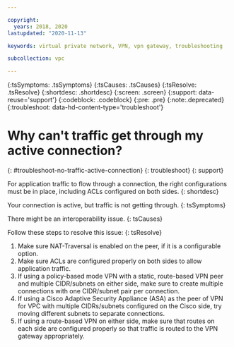 ```yaml
---

copyright:
  years: 2018, 2020
lastupdated: "2020-11-13"

keywords: virtual private network, VPN, vpn gateway, troubleshooting

subcollection: vpc

---
```


{:tsSymptoms: .tsSymptoms}
{:tsCauses: .tsCauses}
{:tsResolve: .tsResolve}
{:shortdesc: .shortdesc}
{:screen: .screen}
{:support: data-reuse='support'}
{:codeblock: .codeblock}
{:pre: .pre}
{:note:.deprecated}
{:troubleshoot: data-hd-content-type='troubleshoot'}

# Why can't traffic get through my active connection?
{: #troubleshoot-no-traffic-active-connection}
{: troubleshoot}
{: support}

For application traffic to flow through a connection, the right configurations must be in place, including ACLs configured on both sides.
{: shortdesc}

Your connection is active, but traffic is not getting through.
{: tsSymptoms}

There might be an interoperability issue.
{: tsCauses}

Follow these steps to resolve this issue:
{: tsResolve}

1. Make sure NAT-Traversal is enabled on the peer, if it is a configurable option.
1. Make sure ACLs are configured properly on both sides to allow application traffic.
1. If using a policy-based mode VPN with a static, route-based VPN peer and multiple CIDR/subnets on either side, make sure to create multiple connections with one CIDR/subnet pair per connection.
1. If using a Cisco Adaptive Security Appliance (ASA) as the peer of VPN for VPC with multiple CIDRs/subnets configured on the Cisco side, try moving different subnets to separate connections.
1. If using a route-based VPN on either side, make sure that routes on each side are configured properly so that traffic is routed to the VPN gateway appropriately. 
